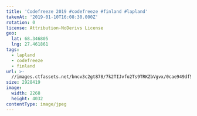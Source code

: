 ```yaml
---
title: 'Codefreeze 2019 #codefreeze #finland #lapland'
takenAt: '2019-01-10T16:08:30.000Z'
rotation: 0
license: Attribution-NoDerivs License
geo:
  lat: 68.346805
  lng: 27.461861
tags:
  - lapland
  - codefreeze
  - finland
url: >-
  //images.ctfassets.net/bncv3c2gt878/7k2TIJvfo2Ts9TRKZbVgvx/0cae949df55a6f8f9822e8940cb50b72/codefreeze-2019-codefreeze-finland-lapland_39773151133_o
size: 2928419
image:
  width: 2268
  height: 4032
contentType: image/jpeg
---
```


